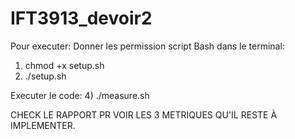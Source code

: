 # IFT3913_devoir2

Pour executer:
Donner les permission script Bash dans le terminal:
  1) chmod +x setup.sh
  2) ./setup.sh
     
Executer le code:
  4) ./measure.sh


  CHECK LE RAPPORT PR VOIR LES 3 METRIQUES QU'IL RESTE À IMPLEMENTER.

